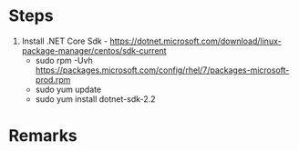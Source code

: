 
# Steps
1. Install .NET Core Sdk - https://dotnet.microsoft.com/download/linux-package-manager/centos/sdk-current
    - sudo rpm -Uvh https://packages.microsoft.com/config/rhel/7/packages-microsoft-prod.rpm
    - sudo yum update
    - sudo yum install dotnet-sdk-2.2

# Remarks
